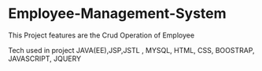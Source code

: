 # Employee-Management-System
<p>This Project features are the Crud Operation of Employee</p>
<p>Tech used in project JAVA(EE),JSP,JSTL , MYSQL, HTML, CSS, BOOSTRAP, JAVASCRIPT, JQUERY </p>
